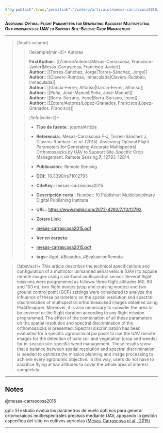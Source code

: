```yaml
---
{"dg-publish":true,"permalink":"/zotero/articulos/mesas-carrascosa2015/","title":"Assessing Optimal Flight Parameters for Generating Accurate Multispectral Orthomosaicks by UAV to Support Site-Specific Crop Management","tags":["#zotero"]}
---
```



<span style="font-variant:small-caps; font-weight: bold;">Assessing Optimal Flight Parameters for Generating Accurate Multispectral Orthomosaicks by UAV to Support Site-Specific Crop Management</span>

---


> [!multi-column]
>
>> [!example|min-0]+ Autores
>> 
>> **FirstAuthor**:: [[Zotero/Autores/Mesas-Carrascosa, Francisco-Javier\|Mesas-Carrascosa, Francisco-Javier]]  
>> **Author**:: [[Torres-Sánchez, Jorge\|Torres-Sánchez, Jorge]]  
>> **Author**:: [[Clavero-Rumbao, Inmaculada\|Clavero-Rumbao, Inmaculada]]  
>> **Author**:: [[García-Ferrer, Alfonso\|García-Ferrer, Alfonso]]  
>> **Author**:: [[Peña, Jose-Manuel\|Peña, Jose-Manuel]]  
>> **Author**:: [[Borra-Serrano, Irene\|Borra-Serrano, Irene]]  
>> **Author**:: [[Zotero/Autores/López-Granados, Francisca\|López-Granados, Francisca]]  
 >
>
>> [!info|wide-2]+
>>
>> - **Tipo de fuente**:: journalArticle
>> - **Referencia**:: Mesas-Carrascosa F-J, Torres-Sánchez J, Clavero-Rumbao I _et al._ (2015). Assessing Optimal Flight Parameters for Generating Accurate Multispectral Orthomosaicks by UAV to Support Site-Specific Crop Management. Remote Sensing **7**, 12793–12814.
>> - **Publicación**:: Remote Sensing
>> - **DOI**:: 10.3390/rs71012793
>> - **CiteKey**:: mesas-carrascosa2015
>> - **Descripción corta**:: Number: 10
Publisher: Multidisciplinary Digital Publishing Institute
>> - **URL**:: https://www.mdpi.com/2072-4292/7/10/12793
>> - **Zotero Link:** 
>> - [mesas-carrascosa2015.pdf](zotero://select/library/items/UIJN7E5Y)
>>
>> - **Ver en carpeta**: 
>> - [mesas-carrascosa2015.pdf](file://J:\OneDrive\Articulos\mesas-carrascosa2015.pdf)
>> - **tags**:: #gpt, #Basados, #EvaluacionRemota



> [!abstract]+ 
>This article describes the technical specifications and configuration of a multirotor unmanned aerial vehicle (UAV) to acquire remote images using a six-band multispectral sensor. Several flight missions were programmed as follows: three flight altitudes (60, 80 and 100 m), two flight modes (stop and cruising modes) and two ground control point (GCP) settings were considered to analyze the influence of these parameters on the spatial resolution and spectral discrimination of multispectral orthomosaicked images obtained using Pix4Dmapper. Moreover, it is also necessary to consider the area to be covered or the flight duration according to any flight mission programmed. The effect of the combination of all these parameters on the spatial resolution and spectral discrimination of the orthomosaicks is presented. Spectral discrimination has been evaluated for a specific agronomical purpose: to use the UAV remote images for the detection of bare soil and vegetation (crop and weeds) for in-season site-specific weed management. These results show that a balance between spatial resolution and spectral discrimination is needed to optimize the mission planning and image processing to achieve         every agronomic objective. In this way, users do not have to sacrifice flying at low altitudes to cover the whole area of interest completely.


--- 

## Notes

@mesas-carrascosa2015

gpt:: El estudio evalúa los parámetros de vuelo óptimos para generar ortomosaicos multiespectrales precisos mediante UAV, apoyando la gestión específica del sitio en cultivos agrícolas ([Mesas-Carrascosa et al., 2015](zotero://select/library/items/VQN3JL2C)).






---







